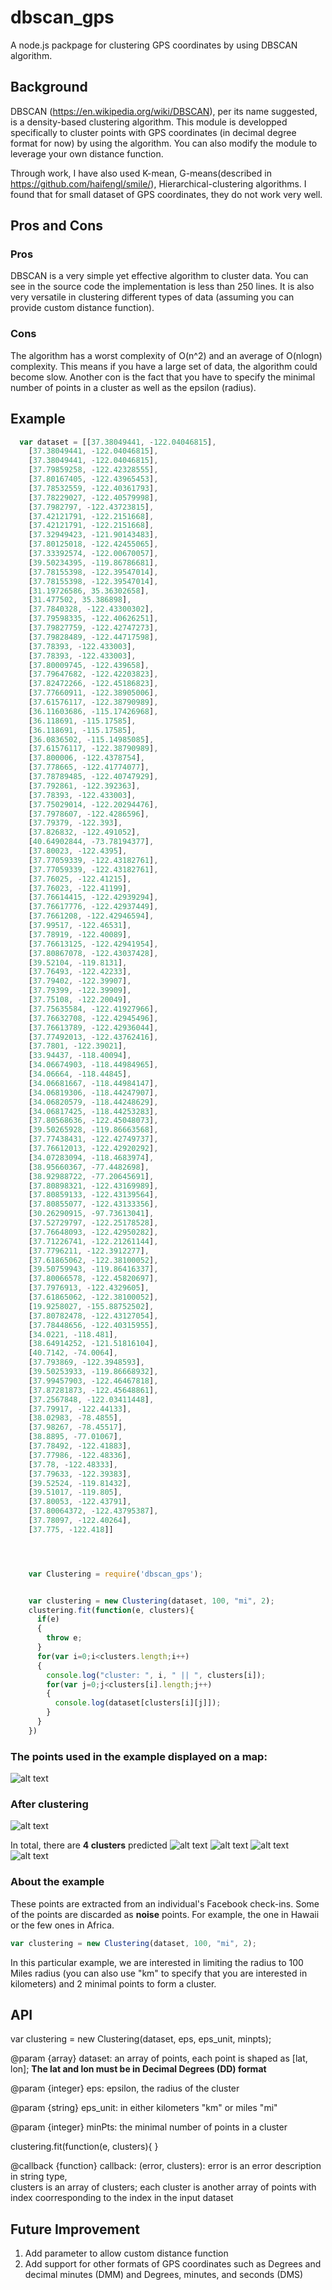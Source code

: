 # dbscan_gps #
A node.js packpage for clustering GPS coordinates by using DBSCAN algorithm. 

## Background ##
DBSCAN (https://en.wikipedia.org/wiki/DBSCAN), per its name suggested, is a density-based clustering algorithm. This module is developped specifically to cluster points with GPS coordinates (in decimal degree format for now) by using the algorithm. You can also modify the module to leverage your own distance function. 

Through work, I have also used K-mean, G-means(described in https://github.com/haifengl/smile/), Hierarchical-clustering algorithms. I found that for small dataset of GPS coordinates, they do not work very well. 

## Pros and Cons ##

### Pros ###
DBSCAN is a very simple yet effective algorithm to cluster data. You can see in the source code the implementation is less than 250 lines. It is also very versatile in clustering different types of data (assuming you can provide custom distance function). 

### Cons ###
The algorithm has a worst complexity of O(n^2) and an average of O(nlogn) complexity. This means if you have a large set of data, the algorithm could become slow. Another con is the fact that you have to specify the minimal number of points in a cluster as well as the epsilon (radius). 

## Example ##
```javascript
  var dataset = [[37.38049441, -122.04046815],
    [37.38049441, -122.04046815],
    [37.38049441, -122.04046815],
    [37.79859258, -122.42328555],
    [37.80167405, -122.43965453],
    [37.78532559, -122.40361793],
    [37.78229027, -122.40579998],
    [37.7982797, -122.43723815],
    [37.42121791, -122.2151668],
    [37.42121791, -122.2151668],
    [37.32949423, -121.90143483],
    [37.80125018, -122.42455065],
    [37.33392574, -122.00670057],
    [39.50234395, -119.86786681],
    [37.78155398, -122.39547014],
    [37.78155398, -122.39547014],
    [31.19726586, 35.36302658],
    [31.477502, 35.386898],
    [37.7840328, -122.43300302],
    [37.79598335, -122.40626251],
    [37.79827759, -122.42747273],
    [37.79828489, -122.44717598],
    [37.78393, -122.433003],
    [37.78393, -122.433003],
    [37.80009745, -122.439658],
    [37.79647682, -122.42203823],
    [37.82472266, -122.45186823],
    [37.77660911, -122.38905006],
    [37.61576117, -122.38790989],
    [36.11603686, -115.17426968],
    [36.118691, -115.17585],
    [36.118691, -115.17585],
    [36.0836502, -115.14985085],
    [37.61576117, -122.38790989],
    [37.800006, -122.4378754],
    [37.778665, -122.41774077],
    [37.78789485, -122.40747929],
    [37.792861, -122.392363],
    [37.78393, -122.433003],
    [37.75029014, -122.20294476],
    [37.7978607, -122.4286596],
    [37.79379, -122.393],
    [37.826832, -122.491052],
    [40.64902844, -73.78194377],
    [37.80023, -122.4395],
    [37.77059339, -122.43182761],
    [37.77059339, -122.43182761],
    [37.76025, -122.41215],
    [37.76023, -122.41199],
    [37.76614415, -122.42939294],
    [37.76617776, -122.42937449],
    [37.7661208, -122.42946594],
    [37.99517, -122.46531],
    [37.78919, -122.40089],
    [37.76613125, -122.42941954],
    [37.80867078, -122.43037428],
    [39.52104, -119.8131],
    [37.76493, -122.42233],
    [37.79402, -122.39907],
    [37.79399, -122.39909],
    [37.75108, -122.20049],
    [37.75635584, -122.41927966],
    [37.76632708, -122.42945496],
    [37.76613789, -122.42936044],
    [37.77492013, -122.43762416],
    [37.7801, -122.39021],
    [33.94437, -118.40094],
    [34.06674903, -118.44984965],
    [34.06664, -118.44845],
    [34.06681667, -118.44984147],
    [34.06819306, -118.44247907],
    [34.06820579, -118.44248629],
    [34.06817425, -118.44253283],
    [37.80568636, -122.45048073],
    [39.50265928, -119.86663568],
    [37.77438431, -122.42749737],
    [37.76612013, -122.42920292],
    [34.07283094, -118.4683974],
    [38.95660367, -77.4482698],
    [38.92988722, -77.20645691],
    [37.80898321, -122.43169989],
    [37.80859133, -122.43139564],
    [37.80855077, -122.43133356],
    [30.26290915, -97.73613041],
    [37.52729797, -122.25178528],
    [37.76648093, -122.42950282],
    [37.71226741, -122.21261144],
    [37.7796211, -122.3912277],
    [37.61865062, -122.38100052],
    [39.50759943, -119.86416337],
    [37.80066578, -122.45820697],
    [37.7976913, -122.4329605],
    [37.61865062, -122.38100052],
    [19.9258027, -155.88752502],
    [37.80782478, -122.43127054],
    [37.78448656, -122.40315955],
    [34.0221, -118.481],
    [38.64914252, -121.51816104],
    [40.7142, -74.0064],
    [37.793869, -122.3948593],
    [39.50253933, -119.86668932],
    [37.99457903, -122.46467818],
    [37.87281873, -122.45648861],
    [37.2567848, -122.03411448],
    [37.79917, -122.44133],
    [38.02983, -78.4855],
    [37.98267, -78.45517],
    [38.8895, -77.01067],
    [37.78492, -122.41883],
    [37.77986, -122.48336],
    [37.78, -122.48333],
    [37.79633, -122.39383],
    [39.52524, -119.81432],
    [39.51017, -119.805],
    [37.80053, -122.43791],
    [37.80064372, -122.43795387],
    [37.78097, -122.40264],
    [37.775, -122.418]]




    var Clustering = require('dbscan_gps');


    var clustering = new Clustering(dataset, 100, "mi", 2);
    clustering.fit(function(e, clusters){
      if(e)
      {
        throw e;
      }
      for(var i=0;i<clusters.length;i++)
      {
        console.log("cluster: ", i, " || ", clusters[i]);
        for(var j=0;j<clusters[i].length;j++)
        {
          console.log(dataset[clusters[i][j]]);
        }       
      }
    })
```

### The points used in the example displayed on a map: ###
![alt text](https://raw.githubusercontent.com/ichenjia/dbscan_gps/master/example/images/raw.png "Raw Data")

### After clustering ###
![alt text](https://raw.githubusercontent.com/ichenjia/dbscan_gps/master/example/images/clusters.png "Raw Data")

In total, there are **4 clusters** predicted 
![alt text](https://raw.githubusercontent.com/ichenjia/dbscan_gps/master/example/images/cluster1.png "Raw Data")
![alt text](https://raw.githubusercontent.com/ichenjia/dbscan_gps/master/example/images/cluster2.png "Raw Data")
![alt text](https://raw.githubusercontent.com/ichenjia/dbscan_gps/master/example/images/cluster3.png "Raw Data")
![alt text](https://raw.githubusercontent.com/ichenjia/dbscan_gps/master/example/images/cluster4.png "Raw Data")

### About the example ###
These points are extracted from an individual's Facebook check-ins. Some of the points are discarded as **noise** points. For example, the one in Hawaii or the few ones in Africa. 

```javascript
var clustering = new Clustering(dataset, 100, "mi", 2);
```
In this particular example, we are interested in limiting the radius to 100 Miles radius (you can also use "km" to specify that you are interested in kilometers) and 2 minimal points to form a cluster. 

## API ##
var clustering = new Clustering(dataset, eps, eps_unit, minpts);

@param {array} dataset: an array of points, each point is shaped as [lat, lon]; **The lat and lon must be in Decimal Degrees (DD) format**

@param {integer} eps: epsilon, the radius of the cluster

@param {string} eps_unit: in either kilometers "km" or miles "mi"

@param {integer} minPts: the minimal number of points in a cluster


clustering.fit(function(e, clusters){
}

@callback {function} callback: (error, clusters):
                          error is an error description in string type,                          
                          clusters is an array of clusters; each cluster is another array of points with index coorresponding to the index in the input dataset
                          
## Future Improvement ##
1. Add parameter to allow custom distance function
2. Add support for other formats of GPS coordinates such as Degrees and decimal minutes (DMM) and Degrees, minutes, and seconds (DMS)


